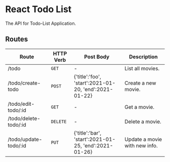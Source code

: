 # React Todo List

The API for Todo-List Application.

## Routes
| Route | HTTP Verb | Post Body | Description |
|------|---------|----------|---------|
| /todo | `GET` | - | List all movies. |
| /todo/create-todo | `POST` | {'title':'foo',<br> 'start':2021-01-20, 'end':2021-01-22} | Create a new movie. |
| /todo/edit-todo/:id | `GET` | - | Get a movie. |
| /todo/delete-todo/:id | `DELETE` | - | Delete a movie. |
| /todo/update-todo/:id | `PUT` | {'title':'bar',<br> 'start':2021-01-25, 'end':2021-01-26} | Update a movie with new info. |

